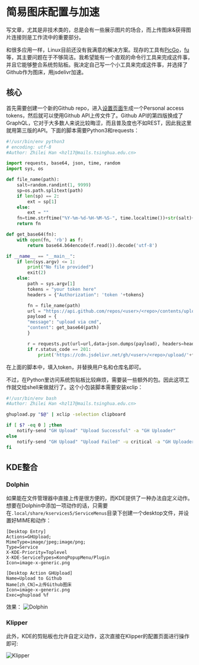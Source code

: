 # 简易图床配置与加速

写文章，尤其是非技术类的，总是会有一些展示图片的场合，而上传图床&获得图片连接则是工作流中的重要部分。

和很多应用一样，Linux目前还没有我满意的解决方案。现存的工具有[PicGo](https://github.com/Molunerfinn/PicGo)，[fu](https://github.com/klesh/fu/releases/tag/v1.2.0)等，其主要问题在于不够简洁。我希望能有一个直观的命令行工具来完成这件事，并且它能够整合系统剪贴板。我决定自己写一个小工具来完成这件事，并选择了Github作为图床，用jsdelivr加速。

## 核心

首先需要创建一个新的Github repo，进入[设置页面](https://github.com/settings/tokens)生成一个Personal access tokens，然后就可以使用Github API上传文件了。Github API的第四版换成了GraphQL，它对于大多数人来说比较晦涩，而且普及度也不如REST，因此我这里就用第三版的API。下面的脚本需要Python3和requests：

```python
#!/usr/bin/env python3
# encoding: utf-8
#Author: Zhilei Han <hzl17@mails.tsinghua.edu.cn> 

import requests, base64, json, time, random
import sys, os

def file_name(path):
    salt=random.randint(1, 9999)
    sp=os.path.splitext(path)
    if len(sp) == 2:
        ext = sp[1]
    else:
        ext = ""
    fn=time.strftime("%Y-%m-%d-%H-%M-%S-", time.localtime())+str(salt)+ext
    return fn

def get_base64(fn):
    with open(fn, 'rb') as f:
        return base64.b64encode(f.read()).decode('utf-8')

if __name__ == "__main__":
    if len(sys.argv) <= 1:
        print("No file provided")
        exit(2)
    else:
        path = sys.argv[1]
        tokens = "your token here"
        headers = {"Authorization": 'token '+tokens}

        fn = file_name(path)
        url = "https://api.github.com/repos/<user>/<repo>/contents/upload/"+ fn
        payload = {
        "message": "upload via cmd",
        "content": get_base64(path)
        }

        r = requests.put(url=url,data=json.dumps(payload), headers=headers)
        if r.status_code == 201:
            print('https://cdn.jsdelivr.net/gh/<user>/<repo>/upload/'+fn)

```
在上面的脚本中，填入token，并替换用户名和仓库名即可。

不过，在Python里访问系统剪贴板比较麻烦，需要装一些额外的包。因此这项工作就交给shell来做就行了。这个小包装脚本需要安装xclip：

```bash
#!/usr/bin/env bash
#Author: Zhilei Han <hzl17@mails.tsinghua.edu.cn> 

ghupload.py "$@" | xclip -selection clipboard

if [ $? -eq 0 ] ;then
    notify-send "GH Upload" "Upload Successful" -a "GH Uploader"
else
    notify-send "GH Upload" "Upload Failed" -u critical -a "GH Uploader"
fi

```

## KDE整合

### Dolphin

如果能在文件管理器中直接上传是很方便的，而KDE提供了一种办法自定义动作。想要在Dolphin中添加一项动作的话，只需要在`.local/share/kservices5/ServiceMenus`目录下创建一个desktop文件，并设置好MIME和动作：

```desktop
[Desktop Entry]
Actions=GHUpload;
MimeType=image/jpeg;image/png;
Type=Service
X-KDE-Priority=Toplevel
X-KDE-ServiceTypes=KonqPopupMenu/Plugin
Icon=image-x-generic.png

[Desktop Action GHUpload]
Name=Upload to Github
Name[zh_CN]=上传Github图床
Icon=image-x-generic.png
Exec=ghupload %f
```

效果：
![Dolphin](https://cdn.jsdelivr.net/gh/linusboyle/imgupload/upload/2020-02-14-16-56-55-3117.png)

### Klipper

此外，KDE的剪贴板也允许自定义动作，这次直接在Klipper的配置页面进行操作即可:

![Klipper](https://cdn.jsdelivr.net/gh/linusboyle/imgupload/upload/2020-02-14-16-46-39-3088.png)